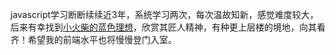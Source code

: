 
javascript学习断断续续近3年，系统学习两次，每次温故知新，感觉难度较大，后来有幸找到[小火柴的蓝色理想](http://www.cnblogs.com/xiaohuochai/)，欣赏其匠人精神，有种更上层楼的境地，向其看齐！希望我的前端水平也将慢慢登门入室。

